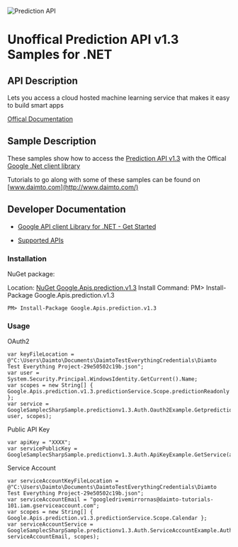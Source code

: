 ﻿![Prediction API](https://www.google.com/images/icons/feature/predictionapi-32.png)

# Unoffical Prediction API v1.3 Samples for .NET  

## API Description

Lets you access a cloud hosted machine learning service that makes it easy to build smart apps

[Offical Documentation](https://developers.google.com/prediction/docs/developer-guide)

## Sample Description

These samples show how to access the [Prediction API v1.3](https://developers.google.com/prediction/docs/developer-guide) with the Offical [Google .Net client library](https://github.com/google/google-api-dotnet-client)

Tutorials to go along with some of these samples can be found on [www.daimto.com](http://www.daimto.com/)

## Developer Documentation

* [Google API client Library for .NET - Get Started](https://developers.google.com/api-client-library/dotnet/get_started)

* [Supported APIs](https://developers.google.com/api-client-library/dotnet/apis/)

### Installation

NuGet package:

Location: [NuGet Google.Apis.prediction.v1.3](https://www.nuget.org/packages/Google.Apis.prediction.v1.3)
Install Command: PM>  Install-Package Google.Apis.prediction.v1.3

```
PM> Install-Package Google.Apis.prediction.v1.3
```

### Usage

OAuth2
```
var keyFileLocation = @"C:\Users\Daimto\Documents\DaimtoTestEverythingCredentials\Diamto Test Everything Project-29e50502c19b.json";
var user = System.Security.Principal.WindowsIdentity.GetCurrent().Name;
var scopes = new String[] { Google.Apis.prediction.v1.3.predictionService.Scope.predictionReadonly };
var service = GoogleSamplecSharpSample.predictionv1.3.Auth.Oauth2Example.GetpredictionService(keyFileLocation, user, scopes);
```

Public API Key

```
var apiKey = "XXXX";
var servicePublicKey = GoogleSamplecSharpSample.predictionv1.3.Auth.ApiKeyExample.GetService(apiKey);
```

Service Account
```
var serviceAccountKeyFileLocation = @"C:\Users\Daimto\Documents\DaimtoTestEverythingCredentials\Diamto Test Everything Project-29e50502c19b.json";
var serviceAccountEmail = "googledrivemirrornas@daimto-tutorials-101.iam.gserviceaccount.com";
var scopes = new String[] { Google.Apis.prediction.v1.3.predictionService.Scope.Calendar };            
var serviceAccountService = GoogleSamplecSharpSample.predictionv1.3.Auth.ServiceAccountExample.AuthenticateServiceAccount(serviceAccountKeyFileLocation, serviceAccountEmail, scopes);
```
